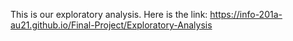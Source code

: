This is our exploratory analysis. Here is the link: https://info-201a-au21.github.io/Final-Project/Exploratory-Analysis
